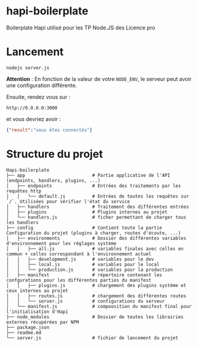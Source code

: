 # hapi-boilerplate
Boilerplate Hapi utilisé pour les TP Node.JS des Licence pro

# Lancement

```
nodejs server.js
```

**Attention** : En fonction de la valeur de votre `NODE_ENV`, le serveur peut avoir une configuration différente.

Ensuite, rendez vous sur :

```
http://0.0.0.0:3000
```

et vous devriez avoir :

```json
{"result":"vous êtes connectés"}
```

# Structure du projet

```
Hapi-boilerplate
├── app                         # Partie applicative de l'API (endpoints, handlers, plugins, ...)
│   ├── endpoints               # Entrées des traitements par les requêtes http
│   │   └── default.js          # Entrées de toutes les requêtes sur `/`. Utilisées pour vérifier l'état du service
│   ├── handlers                # Traitement des différentes entrées
│   ├── plugins                 # Plugins internes au projet
│   └── handlers.js             # ficher permettant de charger tous les handlers
├── config                      # Contient toute la partie Configuration du projet (plugins à charger, routes d'écoute, ...)
│   ├── environments            # Dossier des différentes variables d'environnement pour les réglages système
│   │   ├── all.js              # variables finales avec celles en commun + celles correspondant à l'environnement actuel
│   │   ├── development.js      # variables pour le dev
│   │   ├── local.js            # variables pour le local
│   │   └── production.js       # variables pour la production
│   ├── manifest                # répertoire contenant les confgurations pour les différentes parties du manifest
│   │   ├── plugins.js          # chargement des plugins système et ceux internes au projet
│   │   ├── routes.js           # chargement des différentes routes
│   │   └── server.js           # configurations du serveur
│   └── manifest.js             # compoosition du manifest final pour l'initialisation d'Hapi
├── node_modules                # Dossier de toutes les librairies externes récupérées par NPM
├── package.json
├── readme.md
└── server.js                   # fichier de lancement du projet
```